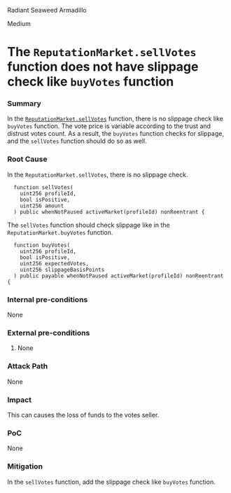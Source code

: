 Radiant Seaweed Armadillo

Medium

# The `ReputationMarket.sellVotes` function does not have slippage check like `buyVotes` function

### Summary

In the [`ReputationMarket.sellVotes`](https://github.com/sherlock-audit/2024-11-ethos-network-ii/tree/main/ethos/packages/contracts/contracts/ReputationMarket.sol#L495) function, there is no slippage check like `buyVotes` function.
The vote price is variable according to the trust and distrust votes count.
As a result, the `buyVotes` function checks for slippage, and the `sellVotes` function should do so as well.

### Root Cause

In the `ReputationMarket.sellVotes`, there is no slippage check.

```solidity
  function sellVotes(
    uint256 profileId,
    bool isPositive,
    uint256 amount
  ) public whenNotPaused activeMarket(profileId) nonReentrant {
```

The `sellVotes` function should check slippage like in the `ReputationMarket.buyVotes` function.

```solidity
  function buyVotes(
    uint256 profileId,
    bool isPositive,
    uint256 expectedVotes,
    uint256 slippageBasisPoints
  ) public payable whenNotPaused activeMarket(profileId) nonReentrant {
```

### Internal pre-conditions

None

### External pre-conditions

1. None

### Attack Path

None

### Impact

This can causes the loss of funds to the votes seller.

### PoC

None

### Mitigation

In the `sellVotes` function, add the slippage check like `buyVotes` function.
